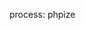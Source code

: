 process: phpize

<?php

$manifest_f = findManifest();
if (file_exists($manifest_f)) {
    echo file_get_contents($manifest_f);
} else {
    echo "No manifest version found!";
}

?>